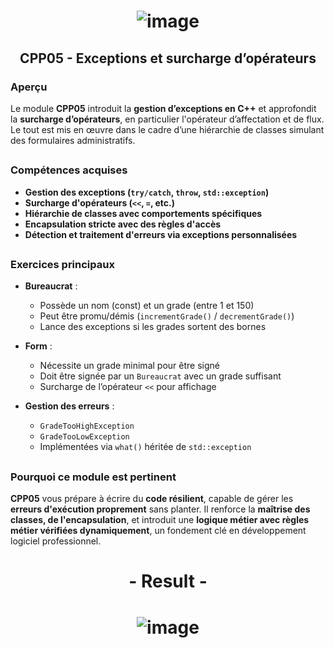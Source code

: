 # <p align="center"> ![image](https://github.com/ChrstphrChevalier/42Cursus/assets/146819291/5c9cde0e-0035-4a75-b852-b3cd4a1fb9f0) </p>

## <p align="center"> CPP05 - Exceptions et surcharge d’opérateurs </p>

### Aperçu

Le module **CPP05** introduit la **gestion d’exceptions en C++** et approfondit la **surcharge d’opérateurs**, en particulier l'opérateur d’affectation et de flux. Le tout est mis en œuvre dans le cadre d’une hiérarchie de classes simulant des formulaires administratifs.

##

### Compétences acquises

- **Gestion des exceptions (`try/catch`, `throw`, `std::exception`)**
- **Surcharge d'opérateurs (`<<`, `=`, etc.)**
- **Hiérarchie de classes avec comportements spécifiques**
- **Encapsulation stricte avec des règles d'accès**
- **Détection et traitement d'erreurs via exceptions personnalisées**

##

### Exercices principaux

- **Bureaucrat** :
  - Possède un nom (const) et un grade (entre 1 et 150)
  - Peut être promu/démis (`incrementGrade()` / `decrementGrade()`)
  - Lance des exceptions si les grades sortent des bornes

- **Form** :
  - Nécessite un grade minimal pour être signé
  - Doit être signée par un `Bureaucrat` avec un grade suffisant
  - Surcharge de l’opérateur `<<` pour affichage

- **Gestion des erreurs** :
  - `GradeTooHighException`
  - `GradeTooLowException`
  - Implémentées via `what()` héritée de `std::exception`

##

### Pourquoi ce module est pertinent

**CPP05** vous prépare à écrire du **code résilient**, capable de gérer les **erreurs d'exécution proprement** sans planter. Il renforce la **maîtrise des classes, de l'encapsulation**, et introduit une **logique métier avec règles métier vérifiées dynamiquement**, un fondement clé en développement logiciel professionnel.

##

# <p align="center"> - Result - </p>

# <p align="center"> ![image](https://github.com/user-attachments/assets/9ebc40ee-77e1-4ec7-86e9-ee1b5ac28526) </p>
